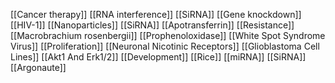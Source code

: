 [[Cancer therapy]]
[[RNA interference]]
[[SiRNA]]
[[Gene knockdown]]
[[HIV-1]]
[[Nanoparticles]]
[[SiRNA]]
[[Apotransferrin]]
[[Resistance]]
[[Macrobrachium rosenbergii]]
[[Prophenoloxidase]]
[[White Spot Syndrome Virus]]
[[Proliferation]]
[[Neuronal Nicotinic Receptors]]
[[Glioblastoma Cell Lines]]
[[Akt1 And Erk1/2]]
[[Development]]
[[Rice]]
[[miRNA]]
[[SiRNA]]
[[Argonaute]]
